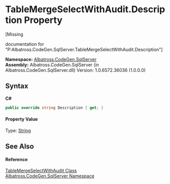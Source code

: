 # TableMergeSelectWithAudit.Description Property 
 

\[Missing <summary> documentation for "P:Albatross.CodeGen.SqlServer.TableMergeSelectWithAudit.Description"\]

**Namespace:**&nbsp;<a href="9727DDEC">Albatross.CodeGen.SqlServer</a><br />**Assembly:**&nbsp;Albatross.CodeGen.SqlServer (in Albatross.CodeGen.SqlServer.dll) Version: 1.0.6572.36036 (1.0.0.0)

## Syntax

**C#**<br />
``` C#
public override string Description { get; }
```


#### Property Value
Type: <a href="http://msdn2.microsoft.com/en-us/library/s1wwdcbf" target="_blank">String</a>

## See Also


#### Reference
<a href="899C388C">TableMergeSelectWithAudit Class</a><br /><a href="9727DDEC">Albatross.CodeGen.SqlServer Namespace</a><br />